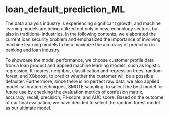 # loan_default_prediction_ML

The data analysis industry is experiencing significant growth, and machine learning models are being utilized not only in new technology sectors, but also in traditional industries. In the following contents, we elaborated the current loan security problem and emphasized the importance of involving machine learning models to help maximize the accuracy of prediction in banking and loan industry. 

To showcase the model performance, we choose customer profile data from a loan product and applied machine learning models, such as logistic regression, K-nearest neighbor, classification and regression trees, random forest, and XGboost, to predict whether the customer will be a possible defaulter. Furthermore, since there is no perfect raw data, we also applied model calibration techniques, SMOTE sampling, to select the best model for future use by checking the evaluation metrics of confusion matrix, accuracy, recall, precision, F1-score, and AUC score.  Based on the outcome of our final evaluation, we have decided to select the random forest model as our ultimate model.
